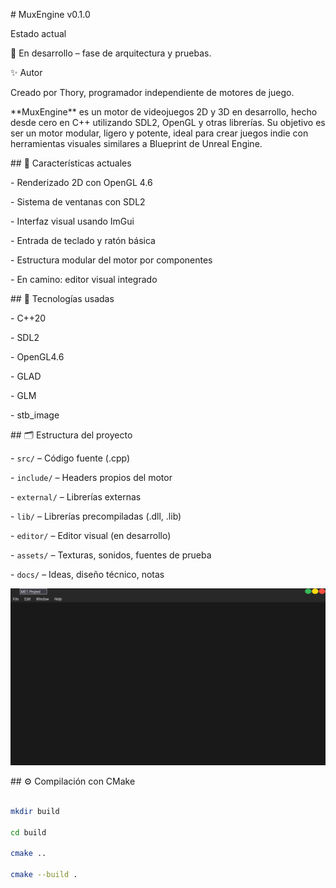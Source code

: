 \# MuxEngine v0.1.0



Estado actual

🔧 En desarrollo – fase de arquitectura y pruebas.



✨ Autor

Creado por Thory, programador independiente de motores de juego.



\*\*MuxEngine\*\* es un motor de videojuegos 2D y 3D en desarrollo, hecho desde cero en C++ utilizando SDL2, OpenGL y otras librerías. Su objetivo es ser un motor modular, ligero y potente, ideal para crear juegos indie con herramientas visuales similares a Blueprint de Unreal Engine.



\## 🚀 Características actuales



\- Renderizado 2D con OpenGL 4.6

\- Sistema de ventanas con SDL2

\- Interfaz visual usando ImGui

\- Entrada de teclado y ratón básica

\- Estructura modular del motor por componentes

\- En camino: editor visual integrado



\## 🧪 Tecnologías usadas



\- C++20

\- SDL2

\- OpenGL4.6

\- GLAD

\- GLM

\- stb\_image



\## 🗂️ Estructura del proyecto



\- `src/` – Código fuente (.cpp)

\- `include/` – Headers propios del motor

\- `external/` – Librerías externas

\- `lib/` – Librerías precompiladas (.dll, .lib)

\- `editor/` – Editor visual (en desarrollo)

\- `assets/` – Texturas, sonidos, fuentes de prueba

\- `docs/` – Ideas, diseño técnico, notas


![Mux Engine – captura](docs/img/mux_engine_001.png "Estado actual del motor")




\## ⚙️ Compilación con CMake



```bash

mkdir build

cd build

cmake ..

cmake --build .





